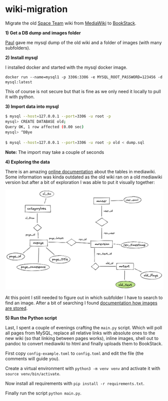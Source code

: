 # wiki-migration

Migrate the old [Space Team](https://spaceteam.at/?lang=en) wiki from
[MediaWiki](https://www.mediawiki.org/wiki/MediaWiki) to
[BookStack](https://www.bookstackapp.com/).

**1) Get a DB dump and images folder**

[Paul](https://github.com/paulpaul168)
gave me mysql dump of the old wiki and a folder of images (with many
subfolders).

**2) Install mysql**

I installed docker and started with the mysql docker image.

```
docker run --name=mysql1 -p 3306:3306 -e MYSQL_ROOT_PASSWORD=123456 -d mysql:latest
```

This of course is not secure but that is fine as we only need it locally to pull it with python.

**3) Import data into mysql**

```bash
$ mysql --host=127.0.0.1 --port=3306 -u root -p
mysql> CREATE DATABASE old;
Query OK, 1 row affected (0.00 sec)
mysql> ^DBye

$ mysql --host=127.0.0.1 --port=3306 -u root -p old < dump.sql
```

**Note:** The import may take a couple of seconds

**4) Exploring the data**

There is an amazing
[online documentation](https://www.mediawiki.org/wiki/Category:MediaWiki_database_tables)
about the tables in mediawiki. Some
information was kinda outdated as the old wiki ran on a old mediawiki version
but after a bit of exploration I was able to put it visually together:

![Database Diagram](db.png)

At this point I still needed to figure out in which subfolder I have to search
to find an image. After a bit of searching I found [documentation how images are stored](https://www.mediawiki.org/wiki/Manual:$wgHashedUploadDirectory).

**5) Run the Python script**

Last, I spent a couple of evenings crafting the `main.py` script. Which will
poll all pages from MySQL, replace all relative links with absolute ones to
the new wiki (so that linking between pages works), inline images, shell out to
pandoc to convert mediawiki to html and finally uploads them to BookStack.

First copy `config-example.toml` to `config.toml` and edit the file (the
comments will guide you).

Create a virtual environment with `python3 -m venv venv` and activate it with
`source venv/bin/activate`.

Now install all requirements with `pip install -r requirements.txt`.

Finally run the script `python main.py`.
